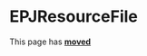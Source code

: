 # EPJResourceFile #

This page has [**moved**](https://lib-docs.delphidabbler.com/ResFile/1/API/EPJResourceFile)